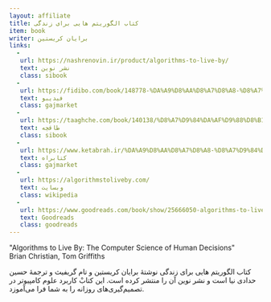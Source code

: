 ```yaml
---
layout: affiliate
title: کتاب الگوریتم هایی برای زندگی
item: book
writer: برایان کریستین
links:
  - 
   url: https://nashrenovin.ir/product/algorithms-to-live-by/
   text: نشر نوین
   class: sibook
  - 
   url: https://fidibo.com/book/148778-%DA%A9%D8%AA%D8%A7%D8%A8-%D8%A7%D9%84%DA%AF%D9%88%D8%B1%DB%8C%D8%AA%D9%85-%D9%87%D8%A7%DB%8C%DB%8C-%D8%A8%D8%B1%D8%A7%DB%8C-%D8%B2%D9%86%D8%AF%DA%AF%DB%8C
   text: فیدیبو
   class: gajmarket
  - 
   url: https://taaghche.com/book/140138/%D8%A7%D9%84%DA%AF%D9%88%D8%B1%DB%8C%D8%AA%D9%85-%D9%87%D8%A7%DB%8C%DB%8C-%D8%A8%D8%B1%D8%A7%DB%8C-%D8%B2%D9%86%D8%AF%DA%AF%DB%8C
   text: طاقچه
   class: sibook
  - 
   url: https://www.ketabrah.ir/%DA%A9%D8%AA%D8%A7%D8%A8-%D8%A7%D9%84%DA%AF%D9%88%D8%B1%DB%8C%D8%AA%D9%85-%D9%87%D8%A7%DB%8C%DB%8C-%D8%A8%D8%B1%D8%A7%DB%8C-%D8%B2%D9%86%D8%AF%DA%AF%DB%8C/book/72929
   text: کتابراه
   class: gajmarket
  -
   url: https://algorithmstoliveby.com/
   text: وبسایت
   class: wikipedia
  -
   url: https://www.goodreads.com/book/show/25666050-algorithms-to-live-by
   text: Goodreads
   class: goodreads
---
```

"Algorithms to Live By: The Computer Science of Human Decisions"   
Brian Christian, Tom Griffiths

کتاب الگوریتم هایی برای زندگی نوشتهٔ برایان کریستین و تام گریفیث و ترجمهٔ حسین حدادی نیا است و نشر نوین آن را منتشر کرده است. این کتابْ کاربرد علوم کامپیوتر در تصمیم‌گیری‌های روزانه را به شما فرا می‌آموزد.


